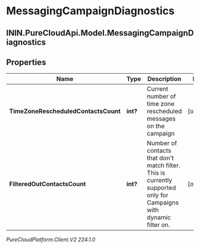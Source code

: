 # MessagingCampaignDiagnostics

## ININ.PureCloudApi.Model.MessagingCampaignDiagnostics

## Properties

|Name | Type | Description | Notes|
|------------ | ------------- | ------------- | -------------|
| **TimeZoneRescheduledContactsCount** | **int?** | Current number of time zone rescheduled messages on the campaign | [optional] |
| **FilteredOutContactsCount** | **int?** | Number of contacts that don&#39;t match filter. This is currently supported only for Campaigns with dynamic filter on. | [optional] |



_PureCloudPlatform.Client.V2 224.1.0_
